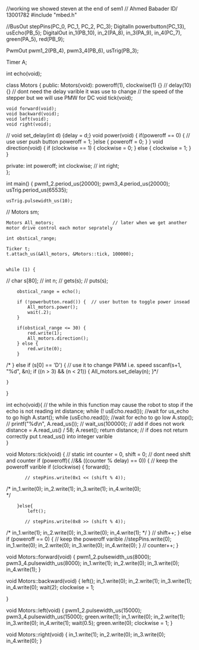 //working we showed steven at the end of sem1
// Ahmed Babader        ID/ 13001782
#include "mbed.h"


//BusOut stepPins(PC_0, PC_1, PC_2, PC_3);
DigitalIn powerbutton(PC_13), usEcho(PB_5);
DigitalOut in_1(PB_10), in_2(PA_8), in_3(PA_9), in_4(PC_7), green(PA_5), red(PB_9);

PwmOut pwm1_2(PB_4), pwm3_4(PB_6), usTrig(PB_3);

Timer A;

int echo(void);


class Motors {
public:
    Motors(void): poweroff(1), clockwise(1) {}        // delay(10) {}       // dont need the delay varible it was use to change
                                                                // the speed of the stepper but we will use PMW for DC 
    void tick(void);
    
    void forward(void);
    void backward(void);
    void left(void);
    void right(void);
    
//    void set_delay(int d) {delay = d;}
    void power(void) {
        if(poweroff == 0) {             // use user push button
            poweroff = 1;
        }else {
            poweroff = 0;
        }
    }
    void direction(void) {
        if (clockwise == 1) {
            clockwise = 0;
        } else {
            clockwise = 1;
        }
    }
    

    
private:
    int poweroff;
    int clockwise;
//    int right;    
};


int main()
{
    pwm1_2.period_us(20000);
    pwm3_4.period_us(20000);
    usTrig.period_us(65535);
    
    usTrig.pulsewidth_us(10);
    
    
//    Motors sm;
    
    Motors All_motors;                      // later when we get another motor drive control each motor seprately
    
    int obstical_range;    
    
    Ticker t;
    t.attach_us(&All_motors, &Motors::tick, 100000);
    
    
    while (1) {
//        char s[80];
//        int n;
//        gets(s);
//        puts(s);

        obstical_range = echo();
        
        if (!powerbutton.read()) {  // user button to toggle power insead
            All_motors.power(); 
            wait(.2);    
        }
        
        if(obstical_range <= 30) {
            red.write(1);
            All_motors.direction();
        } else {
            red.write(0);
        }
          
/*        } else if (s[0] == 'D') {     // use it to change PWM i.e. speed
            sscanf(s+1, "%d", &n);
            if ((n > 3) && (n < 21)) {
                All_motors.set_delay(n);
            }*/
        
    }
}


int echo(void){         // the while in this function may cause the robot to stop if the echo is not reading
    int distance;
    while (! usEcho.read()); //wait for us_echo to go high
    A.start();
    while (usEcho.read()); //wait for echo to go low
    A.stop();
//    printf("%d\n", A.read_us());
//    wait_us(100000);       // add if does not work
    distance = A.read_us() / 58;
    A.reset();
    return distance;         // if does not return correctly put t.read_us() into integer varible  
}




void Motors::tick(void) {
//    static int counter = 0, shift = 0;              // dont need shift and counter
    if (poweroff){            //&& ((counter % delay) == 0)) {     // keep the poweroff varible
        if (clockwise) {
            forward();           
           
           // stepPins.write(0x1 << (shift % 4));
/*            in_1.write(0); 
            in_2.write(1);
            in_3.write(1);
            in_4.write(0);  
*/

        }else{
            left();
            
           // stepPins.write(0x8 >> (shift % 4));
/*            in_1.write(1); 
            in_2.write(0);
            in_3.write(0);
            in_4.write(1);
*/
        }
//        shift++;
    } else if (poweroff == 0) {     // keep the poweroff varible
        //stepPins.write(0);
        in_1.write(0); 
        in_2.write(0);
        in_3.write(0);
        in_4.write(0);
    }
//    counter++;
} 


void Motors::forward(void) {
    pwm1_2.pulsewidth_us(8000);
    pwm3_4.pulsewidth_us(8000);
    in_1.write(1); 
    in_2.write(0);
    in_3.write(0);
    in_4.write(1); 
}

void Motors::backward(void) {
    left();
    in_1.write(0); 
    in_2.write(1);
    in_3.write(1);
    in_4.write(0);
    wait(2);
    clockwise = 1;
    
}

void Motors::left(void) {
    pwm1_2.pulsewidth_us(15000);
    pwm3_4.pulsewidth_us(15000);
    green.write(1);
    in_1.write(0); 
    in_2.write(1);
    in_3.write(0);
    in_4.write(1); 
    wait(0.5);
    green.write(0);
    clockwise = 1;
}

void Motors::right(void) {
    in_1.write(1); 
    in_2.write(0);
    in_3.write(0);
    in_4.write(0); 
}
